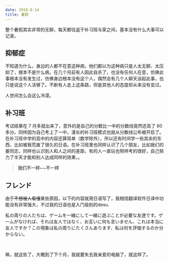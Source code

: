 ```yaml
---
date: 2018-8-14
title: 暑假
---
```




整个暑假其实非常的无聊，每天都往返于补习班与家之间，基本没有什么大事可以记录。



## 抑郁症

不知道为什么，身边的人都不在意这种病，他们都以为这种病只是人太无聊、太压抑了，根本不是什么病，在几个月前有人因此自杀了，也没有任何人在意，仿佛此事根本没有发生过，仿佛身边根本没有这个人，偶然会有几个人聊天谈起此事，也只是说这个人活够了。不断有人走上这条路，但是其他人的态度却从来没有变过。

人世间怎么会这么冷漠。



## 补习班

考试结果在 7 月多就出来了，意外的是自己的分数比一中的分数线竟然还高了 60 多分。同样因为自己考上了一中，漫长的补习班模式也就从分数线公布被开启了。在补习班中学的高中的内容还算简单（数学除外），所以还有时间学一些其余的东西，比如被我荒废了很久的日语。在补习班里也同样认识了几个朋友，比如我们的姜同志，同样也认识到人和人之间的差距，有的人一直玩也照样考的很好，自己努力了半天才能和别人达成同样的效果，。

> **我们不一样~~不一样**



## フレンド

由于~~不想被人看懂~~某些原因，以下的内容就用日语写了，我相信翻译软件日译中功能没有非常强大，不过我的日语也是入门级别的desu.

私の周りの人たちは、ゲームを一緒にして一緒に遊ぶことが必要な友達です。ゲームがなければ、それは友人ではなく、お互いに何も言いません、これは本当に友人ですか？この現象は私の周りにたくさんあります、私は何を評価するのか分からない。

<br/>

嘛，就这些了，大概到了下个月，我就要失去我亲爱的电脑了，就这样了。